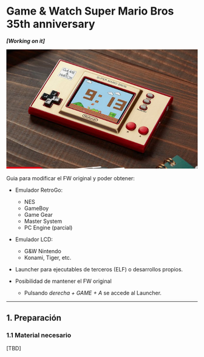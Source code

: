# Game & Watch Super Mario Bros 35th anniversary

***[Working on it]***

![G&W](assets/G&W.png)

Guia para modificar el FW original y poder obtener:

- Emulador RetroGo:
  - NES
  - GameBoy
  - Game Gear
  - Master System
  - PC Engine (parcial)

- Emulador LCD:
  - G&W Nintendo
  - Konami, Tiger, etc.

- Launcher para ejecutables de terceros (ELF) o desarrollos propios.

- Posibilidad de mantener el FW original
  - Pulsando *derecha + GAME + A* se accede al Launcher.

---

## 1. Preparación

### 1.1 Material necesario

 

[TBD]
